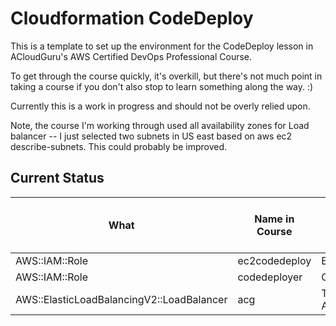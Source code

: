 # Cloudformation CodeDeploy

This is a template to set up the environment for the CodeDeploy lesson in ACloudGuru's AWS Certified DevOps Professional Course.

To get through the course quickly, it's overkill, but there's not much point in taking a course if you don't also stop to learn something along the way. :)

Currently this is a work in progress and should not be overly relied upon.

Note, the course I'm working through used all availability zones for Load balancer -- I just selected two subnets in US east based on aws ec2 describe-subnets.  This could probably be improved.

## Current Status

|What|Name in Course|Name in YAML (--> Physical ID)|Working in YAML? Y/N?|
|--|--|--|--|
|AWS::IAM::Role|ec2codedeploy|EC2CodeDeployByCFN|Y|
|AWS::IAM::Role|codedeployer|CodeDeployRoleByCFN|Y|
|AWS::ElasticLoadBalancingV2::LoadBalancer|acg|Too long/Logical id is AWSDevopsProCourseLoadBalancer|Y|
